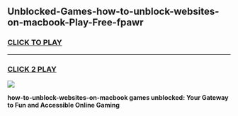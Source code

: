 
## Unblocked-Games-how-to-unblock-websites-on-macbook-Play-Free-fpawr
<h3>
<a href="https://premium76.site?title=how-to-unblock-websites-on-macbook&ref=20M">CLICK TO PLAY</a></h3>
<hr>

<h3>
<a href="https://premium76.site?title=how-to-unblock-websites-on-macbook&ref=20M">CLICK 2 PLAY</a>
  
</h3>

<a href="https://premium76.site?title=how-to-unblock-websites-on-macbook&ref=19M"><img src="https://clearcache.store/games.png"></a>


**how-to-unblock-websites-on-macbook games unblocked: Your Gateway to Fun and Accessible Online Gaming**
